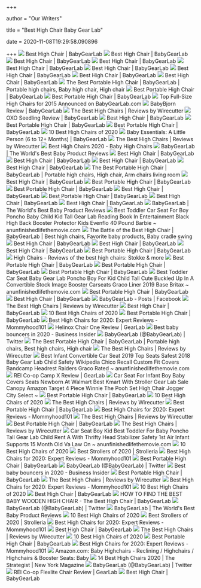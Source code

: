 +++
        
author = "Our Writers"
        
title = "Best High Chair Baby Gear Lab"
        
date = 2020-11-08T19:29:58.090896
        
+++
[ ![](https://bgl-i48k9hqubvkf8lnt.stackpathdns.com/photos/0/90/310003_915_M.jpg)](https://bgl-i48k9hqubvkf8lnt.stackpathdns.com/photos/0/90/310003_915_M.jpg) Best High Chair | BabyGearLab
[ ![](https://bgl-i48k9hqubvkf8lnt.stackpathdns.com/photos/1/85/319569_13545_M.jpg)](https://bgl-i48k9hqubvkf8lnt.stackpathdns.com/photos/1/85/319569_13545_M.jpg) Best High Chair | BabyGearLab
[ ![](https://bgl-i48k9hqubvkf8lnt.stackpathdns.com/photos/1/88/319845_6739_M.jpg)](https://bgl-i48k9hqubvkf8lnt.stackpathdns.com/photos/1/88/319845_6739_M.jpg) Best High Chair | BabyGearLab
[ ![](https://bgl-i48k9hqubvkf8lnt.stackpathdns.com/photos/1/89/319931_4991_L2.jpg)](https://bgl-i48k9hqubvkf8lnt.stackpathdns.com/photos/1/89/319931_4991_L2.jpg) Best High Chair | BabyGearLab
[ ![](https://bgl-i48k9hqubvkf8lnt.stackpathdns.com/photos/0/90/310001_24205_M.jpg)](https://bgl-i48k9hqubvkf8lnt.stackpathdns.com/photos/0/90/310001_24205_M.jpg) Best High Chair | BabyGearLab
[ ![](https://bgl-i48k9hqubvkf8lnt.stackpathdns.com/photos/1/85/319563_20708_M.jpg)](https://bgl-i48k9hqubvkf8lnt.stackpathdns.com/photos/1/85/319563_20708_M.jpg) Best High Chair | BabyGearLab
[ ![](https://bgl-i48k9hqubvkf8lnt.stackpathdns.com/photos/1/88/319858_13252_M.jpg)](https://bgl-i48k9hqubvkf8lnt.stackpathdns.com/photos/1/88/319858_13252_M.jpg) Best High Chair | BabyGearLab
[ ![](https://bgl-i48k9hqubvkf8lnt.stackpathdns.com/photos/0/95/310577_11193_L.jpg)](https://bgl-i48k9hqubvkf8lnt.stackpathdns.com/photos/0/95/310577_11193_L.jpg) Best High Chair | BabyGearLab
[ ![](https://bgl-i48k9hqubvkf8lnt.stackpathdns.com/photos/1/85/319573_9997_M.jpg)](https://bgl-i48k9hqubvkf8lnt.stackpathdns.com/photos/1/85/319573_9997_M.jpg) Best High Chair | BabyGearLab
[ ![](https://i.pinimg.com/originals/1e/f4/7c/1ef47c898c59e080881c2b53951796cd.jpg)](https://i.pinimg.com/originals/1e/f4/7c/1ef47c898c59e080881c2b53951796cd.jpg) The Best Portable High Chair | BabyGearLab | Portable high chairs, Baby  high chair, High chair
[ ![](https://bgl-i48k9hqubvkf8lnt.stackpathdns.com/photos/1/83/319382_25533_M.jpg)](https://bgl-i48k9hqubvkf8lnt.stackpathdns.com/photos/1/83/319382_25533_M.jpg) Best Portable High Chair | BabyGearLab
[ ![](https://bgl-i48k9hqubvkf8lnt.stackpathdns.com/photos/1/84/319401_1554_L2.jpg)](https://bgl-i48k9hqubvkf8lnt.stackpathdns.com/photos/1/84/319401_1554_L2.jpg) Best Portable High Chair | BabyGearLab
[ ![](http://ww1.prweb.com/prfiles/2015/05/15/12727804/gI_146369_310874_13961_SM.png)](http://ww1.prweb.com/prfiles/2015/05/15/12727804/gI_146369_310874_13961_SM.png) Top Full-Size High Chairs for 2015 Announced on BabyGearLab.com
[ ![](https://bgl-i48k9hqubvkf8lnt.stackpathdns.com/photos/0/89/310000_23992_M2.jpg)](https://bgl-i48k9hqubvkf8lnt.stackpathdns.com/photos/0/89/310000_23992_M2.jpg) BabyBjorn Review | BabyGearLab
[ ![](https://cdn.thewirecutter.com/wp-content/uploads/2017/07/high-chairs-2x1-fullres-4207-600x300.jpg)](https://cdn.thewirecutter.com/wp-content/uploads/2017/07/high-chairs-2x1-fullres-4207-600x300.jpg) The Best High Chairs | Reviews by Wirecutter
[ ![](https://bgl-i48k9hqubvkf8lnt.stackpathdns.com/photos/0/90/310005_22001_M2.jpg)](https://bgl-i48k9hqubvkf8lnt.stackpathdns.com/photos/0/90/310005_22001_M2.jpg) OXO Seedling Review | BabyGearLab
[ ![](https://bgl-i48k9hqubvkf8lnt.stackpathdns.com/photos/0/90/310004_7074_M.jpg)](https://bgl-i48k9hqubvkf8lnt.stackpathdns.com/photos/0/90/310004_7074_M.jpg) Best High Chair | BabyGearLab
[ ![](https://bgl-i48k9hqubvkf8lnt.stackpathdns.com/photos/1/87/319747_15860_L.jpg)](https://bgl-i48k9hqubvkf8lnt.stackpathdns.com/photos/1/87/319747_15860_L.jpg) Best Portable High Chair | BabyGearLab
[ ![](https://bgl-i48k9hqubvkf8lnt.stackpathdns.com/photos/1/83/319379_3108_M.jpg)](https://bgl-i48k9hqubvkf8lnt.stackpathdns.com/photos/1/83/319379_3108_M.jpg) Best Portable High Chair | BabyGearLab
[ ![](https://res.cloudinary.com/babylist/image/upload/f_auto,q_auto:best,c_scale/v1584597701/Best-of-high-chairs-2020-pin_glxmjb.jpg)](https://res.cloudinary.com/babylist/image/upload/f_auto,q_auto:best,c_scale/v1584597701/Best-of-high-chairs-2020-pin_glxmjb.jpg) 10 Best High Chairs of 2020
[ ![](https://bgl-i48k9hqubvkf8lnt.stackpathdns.com/photos/0/95/310585_26429_L.jpg)](https://bgl-i48k9hqubvkf8lnt.stackpathdns.com/photos/0/95/310585_26429_L.jpg) Baby Essentials: A Little Person (6 to 12+ Months) | BabyGearLab
[ ![](https://cdn.thewirecutter.com/wp-content/uploads/2017/07/high-chairs-lowres-3854.jpg)](https://cdn.thewirecutter.com/wp-content/uploads/2017/07/high-chairs-lowres-3854.jpg) The Best High Chairs | Reviews by Wirecutter
[ ![](http://images.agoramedia.com/wte3.0/gcms/Best-High-Chairs-2020-722x406.jpg?width=414)](http://images.agoramedia.com/wte3.0/gcms/Best-High-Chairs-2020-722x406.jpg?width=414) Best High Chairs 2020 - Baby High Chairs
[ ![](https://www.babygearlab.com/images/bgl_logo_sq.jpg)](https://www.babygearlab.com/images/bgl_logo_sq.jpg) BabyGearLab | The World's Best Baby Product Reviews
[ ![](https://bgl-i48k9hqubvkf8lnt.stackpathdns.com/photos/1/89/319930_11388_L.jpg)](https://bgl-i48k9hqubvkf8lnt.stackpathdns.com/photos/1/89/319930_11388_L.jpg) Best High Chair | BabyGearLab
[ ![](https://bgl-i48k9hqubvkf8lnt.stackpathdns.com/photos/1/82/319216_16078_M.jpg)](https://bgl-i48k9hqubvkf8lnt.stackpathdns.com/photos/1/82/319216_16078_M.jpg) Best High Chair | BabyGearLab
[ ![](https://bgl-i48k9hqubvkf8lnt.stackpathdns.com/photos/1/89/319928_17763_M.jpg)](https://bgl-i48k9hqubvkf8lnt.stackpathdns.com/photos/1/89/319928_17763_M.jpg) Best High Chair | BabyGearLab
[ ![](https://bgl-i48k9hqubvkf8lnt.stackpathdns.com/photos/1/89/319932_14458_SM.jpg)](https://bgl-i48k9hqubvkf8lnt.stackpathdns.com/photos/1/89/319932_14458_SM.jpg) Best High Chair | BabyGearLab
[ ![](https://i.pinimg.com/474x/00/05/0d/00050dcf9dd79333fc195af1095dc50f.jpg)](https://i.pinimg.com/474x/00/05/0d/00050dcf9dd79333fc195af1095dc50f.jpg) The Best Portable High Chair | BabyGearLab | Portable high chairs, High  chair, Arm chairs living room
[ ![](https://bgl-i48k9hqubvkf8lnt.stackpathdns.com/photos/0/90/310081_23394_L.jpg)](https://bgl-i48k9hqubvkf8lnt.stackpathdns.com/photos/0/90/310081_23394_L.jpg) Best High Chair | BabyGearLab
[ ![](https://bgl-i48k9hqubvkf8lnt.stackpathdns.com/photos/2/12/322266_294_M.jpg)](https://bgl-i48k9hqubvkf8lnt.stackpathdns.com/photos/2/12/322266_294_M.jpg) Best Portable High Chair | BabyGearLab
[ ![](https://bgl-i48k9hqubvkf8lnt.stackpathdns.com/photos/1/87/319746_19293_L.jpg)](https://bgl-i48k9hqubvkf8lnt.stackpathdns.com/photos/1/87/319746_19293_L.jpg) Best Portable High Chair | BabyGearLab
[ ![](https://bgl-i48k9hqubvkf8lnt.stackpathdns.com/photos/1/88/319846_16128_SM.jpg)](https://bgl-i48k9hqubvkf8lnt.stackpathdns.com/photos/1/88/319846_16128_SM.jpg) Best High Chair | BabyGearLab
[ ![](https://bgl-i48k9hqubvkf8lnt.stackpathdns.com/photos/2/37/324746_15571_L.jpg)](https://bgl-i48k9hqubvkf8lnt.stackpathdns.com/photos/2/37/324746_15571_L.jpg) Best Portable High Chair | BabyGearLab
[ ![](https://bgl-i48k9hqubvkf8lnt.stackpathdns.com/photos/0/90/310064_16847_L.jpg)](https://bgl-i48k9hqubvkf8lnt.stackpathdns.com/photos/0/90/310064_16847_L.jpg) Best High Chair | BabyGearLab
[ ![](https://bgl-i48k9hqubvkf8lnt.stackpathdns.com/photos/1/89/319933_21932_L.jpg)](https://bgl-i48k9hqubvkf8lnt.stackpathdns.com/photos/1/89/319933_21932_L.jpg) Best High Chair | BabyGearLab
[ ![](https://bgl-i48k9hqubvkf8lnt.stackpathdns.com/photos/1/91/320158_31194_M.jpg)](https://bgl-i48k9hqubvkf8lnt.stackpathdns.com/photos/1/91/320158_31194_M.jpg) BabyGearLab | The World's Best Baby Product Reviews
[ ![](https://www.anunfinishedlifethemovie.com/b/2020/07/best-toddler-car-seat-for-boy-poncho-baby-child-kid-tall-gear-lab-reading-book-in-entertainment-black-high-back-booster-protector-kids-evenflo-40-pound-barbie.jpg)](https://www.anunfinishedlifethemovie.com/b/2020/07/best-toddler-car-seat-for-boy-poncho-baby-child-kid-tall-gear-lab-reading-book-in-entertainment-black-high-back-booster-protector-kids-evenflo-40-pound-barbie.jpg) Best Toddler Car Seat For Boy Poncho Baby Child Kid Tall Gear Lab Reading  Book In Entertainment Black High Back Booster Protector Kids Evenflo 40  Pound Barbie ~ anunfinishedlifethemovie.com
[ ![](https://i.pinimg.com/originals/a4/72/7f/a4727f9c83a2a1f12df13debf2e23ae0.jpg)](https://i.pinimg.com/originals/a4/72/7f/a4727f9c83a2a1f12df13debf2e23ae0.jpg) The Battle of the Best High Chair | BabyGearLab | Best high chairs,  Favorite baby products, Baby cradle swing
[ ![](https://bgl-i48k9hqubvkf8lnt.stackpathdns.com/photos/1/89/319949_20751_L.jpg)](https://bgl-i48k9hqubvkf8lnt.stackpathdns.com/photos/1/89/319949_20751_L.jpg) Best High Chair | BabyGearLab
[ ![](https://bgl-i48k9hqubvkf8lnt.stackpathdns.com/photos/0/90/310013_9801_L.jpg)](https://bgl-i48k9hqubvkf8lnt.stackpathdns.com/photos/0/90/310013_9801_L.jpg) Best High Chair | BabyGearLab
[ ![](https://bgl-i48k9hqubvkf8lnt.stackpathdns.com/photos/0/95/310572_29666_L.jpg)](https://bgl-i48k9hqubvkf8lnt.stackpathdns.com/photos/0/95/310572_29666_L.jpg) Best High Chair | BabyGearLab
[ ![](https://bgl-i48k9hqubvkf8lnt.stackpathdns.com/photos/1/80/319023_5444_M.jpg)](https://bgl-i48k9hqubvkf8lnt.stackpathdns.com/photos/1/80/319023_5444_M.jpg) Best Portable High Chair | BabyGearLab
[ ![](https://www.lucieslist.com/wp-content/uploads/2014/04/high-chair-baby-featured.jpeg)](https://www.lucieslist.com/wp-content/uploads/2014/04/high-chair-baby-featured.jpeg) High Chairs - Reviews of the best high chairs: Stokke & more
[ ![](https://bgl-i48k9hqubvkf8lnt.stackpathdns.com/photos/1/83/319394_9936_L.jpg)](https://bgl-i48k9hqubvkf8lnt.stackpathdns.com/photos/1/83/319394_9936_L.jpg) Best Portable High Chair | BabyGearLab
[ ![](https://bgl-i48k9hqubvkf8lnt.stackpathdns.com/photos/1/83/319381_9441_M.jpg)](https://bgl-i48k9hqubvkf8lnt.stackpathdns.com/photos/1/83/319381_9441_M.jpg) Best Portable High Chair | BabyGearLab
[ ![](https://bgl-i48k9hqubvkf8lnt.stackpathdns.com/photos/2/37/324747_18230_L.jpg)](https://bgl-i48k9hqubvkf8lnt.stackpathdns.com/photos/2/37/324747_18230_L.jpg) Best Portable High Chair | BabyGearLab
[ ![](https://www.anunfinishedlifethemovie.com/b/2020/07/car-seat-for-toddler-boy-best-kid-poncho-tall-baby-gear-lab-child-back-organizers-evenflo-high-britax-strap-covers-diono-infant-graco-all-in-1-24-lb.jpg)](https://www.anunfinishedlifethemovie.com/b/2020/07/car-seat-for-toddler-boy-best-kid-poncho-tall-baby-gear-lab-child-back-organizers-evenflo-high-britax-strap-covers-diono-infant-graco-all-in-1-24-lb.jpg) Best Toddler Car Seat Baby Gear Lab Poncho Boy For Kid Child Tall Cute  Buckled Up In A Convertible Stock Image Booster Carseats Graco Liner 2019  Base Britax ~ anunfinishedlifethemovie.com
[ ![](https://bgl-i48k9hqubvkf8lnt.stackpathdns.com/photos/1/80/319029_8874_M.jpg)](https://bgl-i48k9hqubvkf8lnt.stackpathdns.com/photos/1/80/319029_8874_M.jpg) Best Portable High Chair | BabyGearLab
[ ![](https://bgl-i48k9hqubvkf8lnt.stackpathdns.com/photos/1/88/319863_23042_M.jpg)](https://bgl-i48k9hqubvkf8lnt.stackpathdns.com/photos/1/88/319863_23042_M.jpg) Best High Chair | BabyGearLab
[ ![](https://lookaside.fbsbx.com/lookaside/crawler/media/?media_id=1255087117902826)](https://lookaside.fbsbx.com/lookaside/crawler/media/?media_id=1255087117902826) BabyGearLab - Posts | Facebook
[ ![](https://d1b5h9psu9yexj.cloudfront.net/19980/BabyBj--rn-High-Chair_20180214-151900_full.jpg)](https://d1b5h9psu9yexj.cloudfront.net/19980/BabyBj--rn-High-Chair_20180214-151900_full.jpg) The Best High Chairs | Reviews by Wirecutter
[ ![](https://bgl-i48k9hqubvkf8lnt.stackpathdns.com/photos/1/54/316446_31157_M.jpg)](https://bgl-i48k9hqubvkf8lnt.stackpathdns.com/photos/1/54/316446_31157_M.jpg) Best High Chair | BabyGearLab
[ ![](https://i.ytimg.com/vi/jmD1MFsmC-E/maxresdefault.jpg)](https://i.ytimg.com/vi/jmD1MFsmC-E/maxresdefault.jpg) 10 Best High Chairs of 2020
[ ![](https://bgl-i48k9hqubvkf8lnt.stackpathdns.com/photos/1/84/319408_22969_L.jpg)](https://bgl-i48k9hqubvkf8lnt.stackpathdns.com/photos/1/84/319408_22969_L.jpg) Best Portable High Chair | BabyGearLab
[ ![](https://mommyhood101.com/images/oxo-tot-sprout-high-chair.jpg)](https://mommyhood101.com/images/oxo-tot-sprout-high-chair.jpg) Best High Chairs for 2020: Expert Reviews - Mommyhood101
[ ![](https://outdoorgearlab-mvnab3pwrvp3t0.stackpathdns.com/photos/18/52/306712_10028_M2.jpg)](https://outdoorgearlab-mvnab3pwrvp3t0.stackpathdns.com/photos/18/52/306712_10028_M2.jpg) Helinox Chair One Review | GearLab
[ ![](https://i.insider.com/5ea081fbd553f8799d7d5de9?width=1100&format=jpeg&auto=webp)](https://i.insider.com/5ea081fbd553f8799d7d5de9?width=1100&format=jpeg&auto=webp) Best baby bouncers in 2020 - Business Insider
[ ![](https://pbs.twimg.com/media/ELIY4__VUAA2PAR.jpg)](https://pbs.twimg.com/media/ELIY4__VUAA2PAR.jpg) BabyGearLab (@BabyGearLab) | Twitter
[ ![](https://i.pinimg.com/originals/3f/d7/30/3fd73048a6209624c4a814c82012b839.jpg)](https://i.pinimg.com/originals/3f/d7/30/3fd73048a6209624c4a814c82012b839.jpg) The Best Portable High Chair | BabyGearLab | Portable high chairs, Best  high chairs, High chair
[ ![](https://d1b5h9psu9yexj.cloudfront.net/19982/Fisher-Price-Healthy-Care-Deluxe-Booster-Seat_20180319-165332_full.jpg)](https://d1b5h9psu9yexj.cloudfront.net/19982/Fisher-Price-Healthy-Care-Deluxe-Booster-Seat_20180319-165332_full.jpg) The Best High Chairs | Reviews by Wirecutter
[ ![](https://www.anunfinishedlifethemovie.com/b/2020/05/best-infant-convertible-car-seat-baby-australia-top-5-seats-gear-lab-safest-2019-2018-truck-covers-universal-mima-britax-2014-silverado-graco-girl-high-back-1088x725.jpg)](https://www.anunfinishedlifethemovie.com/b/2020/05/best-infant-convertible-car-seat-baby-australia-top-5-seats-gear-lab-safest-2019-2018-truck-covers-universal-mima-britax-2014-silverado-graco-girl-high-back-1088x725.jpg) Best Infant Convertible Car Seat 2019 Top Seats Safest 2018 Baby Gear Lab  Child Safety Wikipedia Chico Recall Custom Fit Covers Bandcamp Headrest  Raiders Graco Rated ~ anunfinishedlifethemovie.com
[ ![](https://outdoorgearlab-mvnab3pwrvp3t0.stackpathdns.com/photos/20/42/325724_24622_L2.jpg)](https://outdoorgearlab-mvnab3pwrvp3t0.stackpathdns.com/photos/20/42/325724_24622_L2.jpg) REI Co-op Camp X Review | GearLab
[ ![](https://www.anunfinishedlifethemovie.com/b/2020/04/car-seat-for-infant-boy-baby-covers-seats-newborn-at-walmart-best-kmart-with-stroller-gear-lab-sale-canopy-amazon-target-4-piece-winnie-the-pooh-set-high-chair.jpg)](https://www.anunfinishedlifethemovie.com/b/2020/04/car-seat-for-infant-boy-baby-covers-seats-newborn-at-walmart-best-kmart-with-stroller-gear-lab-sale-canopy-amazon-target-4-piece-winnie-the-pooh-set-high-chair.jpg) Car Seat For Infant Boy Baby Covers Seats Newborn At Walmart Best Kmart  With Stroller Gear Lab Sale Canopy Amazon Target 4 Piece Winnie The Pooh  Set High Chair Jogger City Select ~
[ ![](https://bgl-i48k9hqubvkf8lnt.stackpathdns.com/photos/1/83/319386_12105_M.jpg)](https://bgl-i48k9hqubvkf8lnt.stackpathdns.com/photos/1/83/319386_12105_M.jpg) Best Portable High Chair | BabyGearLab
[ ![](https://images.ctfassets.net/50gzycvace50/a3dbee02aeb04caea248d3b5f6cb97e0f3feb3191221e82536394ef2fce66d46/4a7ee20b50890c90a5f4e4e8e0bd5771/a3dbee02aeb04caea248d3b5f6cb97e0f3feb3191221e82536394ef2fce66d46.png?fl=progressive&fm=jpg&bg=rgb:f9f9f9&w=620&h=620)](https://images.ctfassets.net/50gzycvace50/a3dbee02aeb04caea248d3b5f6cb97e0f3feb3191221e82536394ef2fce66d46/4a7ee20b50890c90a5f4e4e8e0bd5771/a3dbee02aeb04caea248d3b5f6cb97e0f3feb3191221e82536394ef2fce66d46.png?fl=progressive&fm=jpg&bg=rgb:f9f9f9&w=620&h=620) 10 Best High Chairs of 2020
[ ![](https://cdn.thewirecutter.com/wp-content/uploads/2017/07/high-chairs-lowres-4160.jpg)](https://cdn.thewirecutter.com/wp-content/uploads/2017/07/high-chairs-lowres-4160.jpg) The Best High Chairs | Reviews by Wirecutter
[ ![](https://bgl-i48k9hqubvkf8lnt.stackpathdns.com/photos/2/37/324754_27571_M.jpg)](https://bgl-i48k9hqubvkf8lnt.stackpathdns.com/photos/2/37/324754_27571_M.jpg) Best Portable High Chair | BabyGearLab
[ ![](https://mommyhood101.com/images/stokke-tripp-trapp-high-chair.jpg)](https://mommyhood101.com/images/stokke-tripp-trapp-high-chair.jpg) Best High Chairs for 2020: Expert Reviews - Mommyhood101
[ ![](https://d1b5h9psu9yexj.cloudfront.net/19979/IKEA-Antilop_20170714-211523_fullsize.jpg)](https://d1b5h9psu9yexj.cloudfront.net/19979/IKEA-Antilop_20170714-211523_fullsize.jpg) The Best High Chairs | Reviews by Wirecutter
[ ![](https://bgl-i48k9hqubvkf8lnt.stackpathdns.com/photos/1/80/319026_10188_M.jpg)](https://bgl-i48k9hqubvkf8lnt.stackpathdns.com/photos/1/80/319026_10188_M.jpg) Best Portable High Chair | BabyGearLab
[ ![](https://cdn.thewirecutter.com/wp-content/uploads/2017/07/high-chairs-lowres-3962.jpg)](https://cdn.thewirecutter.com/wp-content/uploads/2017/07/high-chairs-lowres-3962.jpg) The Best High Chairs | Reviews by Wirecutter
[ ![](https://www.anunfinishedlifethemovie.com/b/2020/07/best-toddler-car-seat-baby-gear-lab-boy-poncho-kid-for-child-tall-safety-tips-childrens-hospital-colorado-booster-high-back-click-connect-infant-brands-list.jpg)](https://www.anunfinishedlifethemovie.com/b/2020/07/best-toddler-car-seat-baby-gear-lab-boy-poncho-kid-for-child-tall-safety-tips-childrens-hospital-colorado-booster-high-back-click-connect-infant-brands-list.jpg) Car Seat Boy Kid Best Toddler For Baby Poncho Tall Gear Lab Child Rent A  With Thrifty Head Stabilizer Safety 1st Air Infant Supports 15 Month Old Va  Law On ~ anunfinishedlifethemovie.com
[ ![](https://images.ctfassets.net/50gzycvace50/1xMcZmxWi8yudIF69o2TzA/eca3f9a95006490a19b338b1095936c1/baby-jogger-city-bistro-high-chair-photo.jpg)](https://images.ctfassets.net/50gzycvace50/1xMcZmxWi8yudIF69o2TzA/eca3f9a95006490a19b338b1095936c1/baby-jogger-city-bistro-high-chair-photo.jpg) 10 Best High Chairs of 2020
[ ![](https://cdn.shopify.com/s/files/1/1149/0150/articles/Blog_posts_and_content_pages_1400x.progressive.png.jpg?v=1577833128)](https://cdn.shopify.com/s/files/1/1149/0150/articles/Blog_posts_and_content_pages_1400x.progressive.png.jpg?v=1577833128) Best Strollers of 2020 | Strolleria
[ ![](https://mommyhood101.com/images/ingenuity-smartclean-trio-high-chair.jpg)](https://mommyhood101.com/images/ingenuity-smartclean-trio-high-chair.jpg) Best High Chairs for 2020: Expert Reviews - Mommyhood101
[ ![](https://bgl-i48k9hqubvkf8lnt.stackpathdns.com/photos/2/9/321919_24981_M.jpg)](https://bgl-i48k9hqubvkf8lnt.stackpathdns.com/photos/2/9/321919_24981_M.jpg) Best Portable High Chair | BabyGearLab
[ ![](https://pbs.twimg.com/media/DjoY_Z_UUAA9TQL.jpg)](https://pbs.twimg.com/media/DjoY_Z_UUAA9TQL.jpg) BabyGearLab (@BabyGearLab) | Twitter
[ ![](https://i.insider.com/5ea07488e61f34030b237625?width=1100&format=jpeg&auto=webp)](https://i.insider.com/5ea07488e61f34030b237625?width=1100&format=jpeg&auto=webp) Best baby bouncers in 2020 - Business Insider
[ ![](https://bgl-i48k9hqubvkf8lnt.stackpathdns.com/photos/1/84/319402_15177_L.jpg)](https://bgl-i48k9hqubvkf8lnt.stackpathdns.com/photos/1/84/319402_15177_L.jpg) Best Portable High Chair | BabyGearLab
[ ![](https://cdn.thewirecutter.com/wp-content/uploads/2017/07/high-chairs-lowres-4228.jpg)](https://cdn.thewirecutter.com/wp-content/uploads/2017/07/high-chairs-lowres-4228.jpg) The Best High Chairs | Reviews by Wirecutter
[ ![](https://mommyhood101.com/images/oribelcocoon.jpg)](https://mommyhood101.com/images/oribelcocoon.jpg) Best High Chairs for 2020: Expert Reviews - Mommyhood101
[ ![](https://i.ytimg.com/vi/Y5E8sESEn80/maxresdefault.jpg)](https://i.ytimg.com/vi/Y5E8sESEn80/maxresdefault.jpg) 10 Best High Chairs of 2020
[ ![](https://bgl-i48k9hqubvkf8lnt.stackpathdns.com/photos/1/89/319945_3584_L.jpg)](https://bgl-i48k9hqubvkf8lnt.stackpathdns.com/photos/1/89/319945_3584_L.jpg) Best High Chair | BabyGearLab
[ ![](http://evomove.com/media/222958/tray_withcolors.jpg)](http://evomove.com/media/222958/tray_withcolors.jpg) HOW TO FIND THE BEST BABY WOODEN HIGH CHAIR - The Best High Chair |  BabyGearLab
[ ![](https://pbs.twimg.com/media/DcoVxabV4AEQ66w.jpg)](https://pbs.twimg.com/media/DcoVxabV4AEQ66w.jpg) BabyGearLab (@BabyGearLab) | Twitter
[ ![](https://bgl-i48k9hqubvkf8lnt.stackpathdns.com/photos/1/12/312272_20645_M.jpg)](https://bgl-i48k9hqubvkf8lnt.stackpathdns.com/photos/1/12/312272_20645_M.jpg) BabyGearLab | The World's Best Baby Product Reviews
[ ![](https://i.ytimg.com/vi/dz0rOr8Gmng/hqdefault.jpg)](https://i.ytimg.com/vi/dz0rOr8Gmng/hqdefault.jpg) 10 Best High Chairs of 2020
[ ![](https://cdn.shopify.com/s/files/1/1149/0150/files/15_3ec95819-ace3-4990-a4f0-b3b1ab803a43_grande.png?v=1579237061)](https://cdn.shopify.com/s/files/1/1149/0150/files/15_3ec95819-ace3-4990-a4f0-b3b1ab803a43_grande.png?v=1579237061) Best Strollers of 2020 | Strolleria
[ ![](https://mommyhood101.com/images/zoehighchair.jpg)](https://mommyhood101.com/images/zoehighchair.jpg) Best High Chairs for 2020: Expert Reviews - Mommyhood101
[ ![](https://bgl-i48k9hqubvkf8lnt.stackpathdns.com/photos/0/96/310603_19164_M.jpg)](https://bgl-i48k9hqubvkf8lnt.stackpathdns.com/photos/0/96/310603_19164_M.jpg) Best High Chair | BabyGearLab
[ ![](https://cdn.thewirecutter.com/wp-content/uploads/2017/07/high-chairs-lowres-4240.jpg)](https://cdn.thewirecutter.com/wp-content/uploads/2017/07/high-chairs-lowres-4240.jpg) The Best High Chairs | Reviews by Wirecutter
[ ![](https://images.ctfassets.net/50gzycvace50/59icNHAUvxJ4dsTTPYox5i/ded83c5793f9fc219f68c06dc0034f26/1_319628_product.png?fl=progressive&fm=jpg&bg=rgb:f9f9f9&w=620&h=620)](https://images.ctfassets.net/50gzycvace50/59icNHAUvxJ4dsTTPYox5i/ded83c5793f9fc219f68c06dc0034f26/1_319628_product.png?fl=progressive&fm=jpg&bg=rgb:f9f9f9&w=620&h=620) 10 Best High Chairs of 2020
[ ![](https://bgl-i48k9hqubvkf8lnt.stackpathdns.com/photos/1/84/319403_19761_L.jpg)](https://bgl-i48k9hqubvkf8lnt.stackpathdns.com/photos/1/84/319403_19761_L.jpg) Best Portable High Chair | BabyGearLab
[ ![](https://mommyhood101.com/images/pegperegosiestahighchair.jpg)](https://mommyhood101.com/images/pegperegosiestahighchair.jpg) Best High Chairs for 2020: Expert Reviews - Mommyhood101
[ ![](https://m.media-amazon.com/images/I/81tdLaBYjfL._AC_UL320_.jpg)](https://m.media-amazon.com/images/I/81tdLaBYjfL._AC_UL320_.jpg) Amazon.com: Baby Highchairs - Reclining / Highchairs / Highchairs & Booster  Seats: Baby
[ ![](https://pyxis.nymag.com/v1/imgs/660/5af/d7682babb9e53c05f9930de875127add3d.rdeep-vertical.w245.jpg)](https://pyxis.nymag.com/v1/imgs/660/5af/d7682babb9e53c05f9930de875127add3d.rdeep-vertical.w245.jpg) 14 Best High Chairs 2020 | The Strategist | New York Magazine
[ ![](https://pbs.twimg.com/media/DltX8ZCUYAEoBXh.jpg)](https://pbs.twimg.com/media/DltX8ZCUYAEoBXh.jpg) BabyGearLab (@BabyGearLab) | Twitter
[ ![](https://outdoorgearlab-mvnab3pwrvp3t0.stackpathdns.com/photos/16/9/282401_11869_L.jpg)](https://outdoorgearlab-mvnab3pwrvp3t0.stackpathdns.com/photos/16/9/282401_11869_L.jpg) REI Co-op Flexlite Chair Review | GearLab
[ ![](https://bgl-i48k9hqubvkf8lnt.stackpathdns.com/photos/1/46/315616_11512_M.jpg)](https://bgl-i48k9hqubvkf8lnt.stackpathdns.com/photos/1/46/315616_11512_M.jpg) Best High Chair | BabyGearLab
